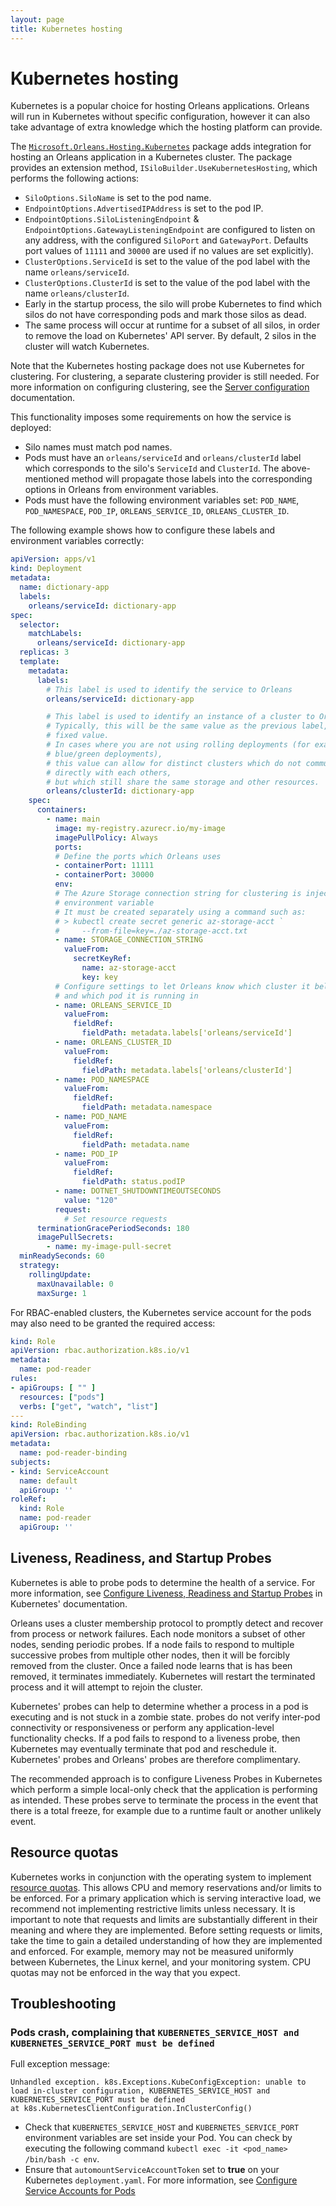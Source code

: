 ```yaml
---
layout: page
title: Kubernetes hosting
---
```


# Kubernetes hosting

Kubernetes is a popular choice for hosting Orleans applications.
Orleans will run in Kubernetes without specific configuration, however it can also take advantage of extra knowledge which the hosting platform can provide.

The [`Microsoft.Orleans.Hosting.Kubernetes`](https://www.nuget.org/packages/Microsoft.Orleans.Hosting.Kubernetes) package adds integration for hosting an Orleans application in a Kubernetes cluster. The package provides an extension method, `ISiloBuilder.UseKubernetesHosting`, which performs the following actions:

* `SiloOptions.SiloName` is set to the pod name.
* `EndpointOptions.AdvertisedIPAddress` is set to the pod IP.
* `EndpointOptions.SiloListeningEndpoint` &amp; `EndpointOptions.GatewayListeningEndpoint` are configured to listen on any address, with the configured `SiloPort` and `GatewayPort`. Defaults port values of `11111` and `30000` are used if no values are set explicitly).
* `ClusterOptions.ServiceId` is set to the value of the pod label with the name `orleans/serviceId`.
* `ClusterOptions.ClusterId` is set to the value of the pod label with the name `orleans/clusterId`.
* Early in the startup process, the silo will probe Kubernetes to find which silos do not have corresponding pods and mark those silos as dead.
* The same process will occur at runtime for a subset of all silos, in order to remove the load on Kubernetes' API server. By default, 2 silos in the cluster will watch Kubernetes.

Note that the Kubernetes hosting package does not use Kubernetes for clustering. For clustering, a separate clustering provider is still needed. For more information on configuring clustering, see the [Server configuration](~/docs/host/configuration_guide/server_configuration.md) documentation.

This functionality imposes some requirements on how the service is deployed:

* Silo names must match pod names.
* Pods must have an `orleans/serviceId` and `orleans/clusterId` label which corresponds to the silo's `ServiceId` and `ClusterId`. The above-mentioned method will propagate those labels into the corresponding options in Orleans from environment variables.
* Pods must have the following environment variables set: `POD_NAME`, `POD_NAMESPACE`, `POD_IP`, `ORLEANS_SERVICE_ID`, `ORLEANS_CLUSTER_ID`.

The following example shows how to configure these labels and environment variables correctly:

``` yaml
apiVersion: apps/v1
kind: Deployment
metadata:
  name: dictionary-app
  labels:
    orleans/serviceId: dictionary-app
spec:
  selector:
    matchLabels:
      orleans/serviceId: dictionary-app
  replicas: 3
  template:
    metadata:
      labels:
        # This label is used to identify the service to Orleans
        orleans/serviceId: dictionary-app

        # This label is used to identify an instance of a cluster to Orleans.
        # Typically, this will be the same value as the previous label, or any 
        # fixed value.
        # In cases where you are not using rolling deployments (for example,
        # blue/green deployments),
        # this value can allow for distinct clusters which do not communicate
        # directly with each others,
        # but which still share the same storage and other resources.
        orleans/clusterId: dictionary-app
    spec:
      containers:
        - name: main
          image: my-registry.azurecr.io/my-image
          imagePullPolicy: Always
          ports:
          # Define the ports which Orleans uses
          - containerPort: 11111
          - containerPort: 30000
          env:
          # The Azure Storage connection string for clustering is injected as an
          # environment variable
          # It must be created separately using a command such as:
          # > kubectl create secret generic az-storage-acct `
          #     --from-file=key=./az-storage-acct.txt
          - name: STORAGE_CONNECTION_STRING
            valueFrom:
              secretKeyRef:
                name: az-storage-acct
                key: key
          # Configure settings to let Orleans know which cluster it belongs to
          # and which pod it is running in
          - name: ORLEANS_SERVICE_ID
            valueFrom:
              fieldRef:
                fieldPath: metadata.labels['orleans/serviceId']
          - name: ORLEANS_CLUSTER_ID
            valueFrom:
              fieldRef:
                fieldPath: metadata.labels['orleans/clusterId']
          - name: POD_NAMESPACE
            valueFrom:
              fieldRef:
                fieldPath: metadata.namespace
          - name: POD_NAME
            valueFrom:
              fieldRef:
                fieldPath: metadata.name
          - name: POD_IP
            valueFrom:
              fieldRef:
                fieldPath: status.podIP
          - name: DOTNET_SHUTDOWNTIMEOUTSECONDS
            value: "120"
          request:
            # Set resource requests
      terminationGracePeriodSeconds: 180
      imagePullSecrets:
        - name: my-image-pull-secret
  minReadySeconds: 60
  strategy:
    rollingUpdate:
      maxUnavailable: 0
      maxSurge: 1
```

For RBAC-enabled clusters, the Kubernetes service account for the pods may also need to be granted the required access:

```yaml
kind: Role
apiVersion: rbac.authorization.k8s.io/v1
metadata:
  name: pod-reader
rules:
- apiGroups: [ "" ]
  resources: ["pods"]
  verbs: ["get", "watch", "list"]
---
kind: RoleBinding
apiVersion: rbac.authorization.k8s.io/v1
metadata:
  name: pod-reader-binding
subjects:
- kind: ServiceAccount
  name: default
  apiGroup: ''
roleRef:
  kind: Role
  name: pod-reader
  apiGroup: ''
```

## Liveness, Readiness, and Startup Probes

Kubernetes is able to probe pods to determine the health of a service. For more information, see [Configure Liveness, Readiness and Startup Probes](https://kubernetes.io/docs/tasks/configure-pod-container/configure-liveness-readiness-startup-probes/) in Kubernetes' documentation. 

Orleans uses a cluster membership protocol to promptly detect and recover from process or network failures.
Each node monitors a subset of other nodes, sending periodic probes.
If a node fails to respond to multiple successive probes from multiple other nodes, then it will be forcibly removed from the cluster.
Once a failed node learns that is has been removed, it terminates immediately.
Kubernetes will restart the terminated process and it will attempt to rejoin the cluster.

Kubernetes' probes can help to determine whether a process in a pod is executing and is not stuck in a zombie state. probes do not verify inter-pod connectivity or responsiveness or perform any application-level functionality checks.
If a pod fails to respond to a liveness probe, then Kubernetes may eventually terminate that pod and reschedule it.
Kubernetes' probes and Orleans' probes are therefore complimentary.

The recommended approach is to configure Liveness Probes in Kubernetes which perform a simple local-only check that the application is performing as intended.
These probes serve to terminate the process in the event that there is a total freeze, for example due to a runtime fault or another unlikely event.

## Resource quotas

Kubernetes works in conjunction with the operating system to implement [resource quotas](https://kubernetes.io/docs/concepts/policy/resource-quotas/).
This allows CPU and memory reservations and/or limits to be enforced.
For a primary application which is serving interactive load, we recommend not implementing restrictive limits unless necessary.
It is important to note that requests and limits are substantially different in their meaning and where they are implemented.
Before setting requests or limits, take the time to gain a detailed understanding of how they are implemented and enforced.
For example, memory may not be measured uniformly between Kubernetes, the Linux kernel, and your monitoring system. CPU quotas may not be enforced in the way that you expect.

## Troubleshooting

### Pods crash, complaining that `KUBERNETES_SERVICE_HOST and KUBERNETES_SERVICE_PORT must be defined`

Full exception message: 
``` 
Unhandled exception. k8s.Exceptions.KubeConfigException: unable to load in-cluster configuration, KUBERNETES_SERVICE_HOST and KUBERNETES_SERVICE_PORT must be defined
at k8s.KubernetesClientConfiguration.InClusterConfig()
```

* Check that `KUBERNETES_SERVICE_HOST` and `KUBERNETES_SERVICE_PORT` environment variables are set inside your Pod.
You can check by executing the following command `kubectl exec -it <pod_name> /bin/bash -c env`.
* Ensure that `automountServiceAccountToken` set to **true** on your Kubernetes `deployment.yaml`. For more information, see [Configure Service Accounts for Pods](https://kubernetes.io/docs/tasks/configure-pod-container/configure-service-account/)
